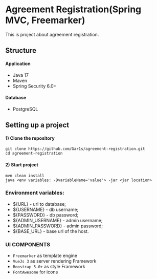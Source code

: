 # Agreement Registration(Spring MVC, Freemarker)
This is project about agreement registration.

## Structure

#### Application
* Java 17
* Maven
* Spring Security 6.0+

#### Database
* PostgreSQL

## Setting up a project
#### 1) Clone the repository
```  
git clone https://github.com/Gar1s/agreement-registration.git
cd agreement-registration
```

#### 2) Start project
```  
mvn clean install  
java <env variables: -DvariableName='value'> -jar <jar location>  
```

### Environment variables:
- ${URL} - url to database;
- ${USERNAME} - db username;
- ${PASSWORD} - db password;
- ${ADMIN_USERNAME} - admin username;
- ${ADMIN_PASSWORD} - admin password;
- ${BASE_URL} - base url of the host.

### UI COMPONENTS
* `Freemarker` as template engine
* `VueJs 3` as server rendering Framework
* `Boostrap 5.0+` as style Framework
* `FontAwesome` for icons